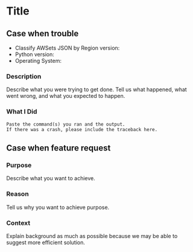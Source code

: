 # Title

## Case when trouble

* Classify AWSets JSON by Region version:
* Python version:
* Operating System:

### Description

Describe what you were trying to get done.
Tell us what happened, what went wrong, and what you expected to happen.

### What I Did

```console
Paste the command(s) you ran and the output.
If there was a crash, please include the traceback here.
```

## Case when feature request

### Purpose

Describe what you want to achieve.

### Reason

Tell us why you want to achieve purpose.

### Context

Explain background as much as possible
because we may be able to suggest more efficient solution.
